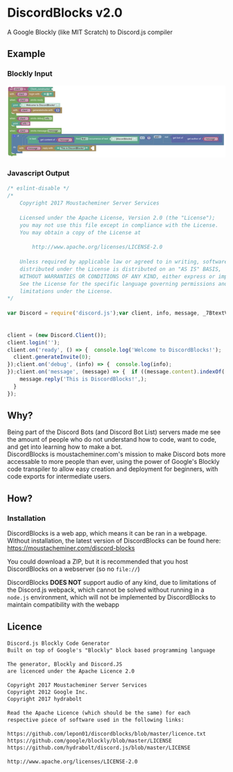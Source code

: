# DiscordBlocks v2.0
A Google Blockly (like MIT Scratch) to Discord.js compiler

## Example

### Blockly Input

![](/examples/reply/project.png?raw=true)

### Javascript Output

```js
/* eslint-disable */
/*
	Copyright 2017 Moustacheminer Server Services

	Licensed under the Apache License, Version 2.0 (the "License");
	you may not use this file except in compliance with the License.
	You may obtain a copy of the License at

		http://www.apache.org/licenses/LICENSE-2.0

	Unless required by applicable law or agreed to in writing, software
	distributed under the License is distributed on an "AS IS" BASIS,
	WITHOUT WARRANTIES OR CONDITIONS OF ANY KIND, either express or implied.
	See the License for the specific language governing permissions and
	limitations under the License.
*/

var Discord = require('discord.js');var client, info, message, _7BtextVariable_7D, messageReaction, user;


client = (new Discord.Client());
client.login('');
client.on('ready', () => {  console.log('Welcome to DiscordBlocks!');
  client.generateInvite(0);
});client.on('debug', (info) => {  console.log(info);
});client.on('message', (message) => {  if ((message.content).indexOf('[discordblocks]') + 1 == 1 && !((message.author).bot)) {
    message.reply('This is DiscordBlocks!',);
  }
});
```

## Why?
Being part of the Discord Bots (and Discord Bot List) servers made me see the amount of people who do not understand how to code, want to code, and get into learning how to make a bot.  
DiscordBlocks is moustacheminer.com's mission to make Discord bots more accessable to more people than ever, using the power of Google's Blockly code transpiler to allow easy creation and deployment for beginners, with code exports for intermediate users.

## How?

### Installation

DiscordBlocks is a web app, which means it can be ran in a webpage. Without installation, the latest version of DiscordBlocks can be found here: https://moustacheminer.com/discord-blocks

You could download a ZIP, but it is recommended that you host DiscordBlocks on a webserver (so no `file://`)

DiscordBlocks **DOES NOT** support audio of any kind, due to limitations of the Discord.js webpack, which cannot be solved without running in a `node.js` environment, which will not be implemented by DiscordBlocks to maintain compatibility with the webapp

## Licence

```
Discord.js Blockly Code Generator
Built on top of Google's "Blockly" block based programming language

The generator, Blockly and Discord.JS
are licenced under the Apache Licence 2.0

Copyright 2017 Moustacheminer Server Services
Copyright 2012 Google Inc.
Copyright 2017 hydrabolt

Read the Apache Licence (which should be the same) for each
respective piece of software used in the following links:

https://github.com/lepon01/discordblocks/blob/master/licence.txt
https://github.com/google/blockly/blob/master/LICENSE
https://github.com/hydrabolt/discord.js/blob/master/LICENSE

http://www.apache.org/licenses/LICENSE-2.0
```